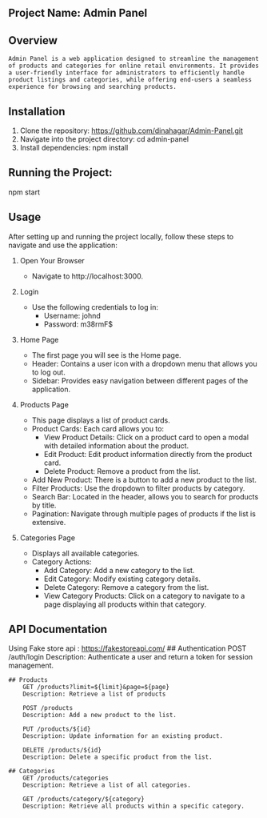 ## Project Name: Admin Panel

## Overview
    Admin Panel is a web application designed to streamline the management of products and categories for online retail environments. It provides a user-friendly interface for administrators to efficiently handle product listings and categories, while offering end-users a seamless experience for browsing and searching products.

## Installation
1. Clone the repository: https://github.com/dinahagar/Admin-Panel.git
2. Navigate into the project directory: cd admin-panel 
3. Install dependencies: npm install

## Running the Project: 
npm start

## Usage
After setting up and running the project locally, follow these steps to navigate and use the application:

1. Open Your Browser
    * Navigate to http://localhost:3000.

2. Login
    * Use the following credentials to log in:
        * Username: johnd
        * Password: m38rmF$

3. Home Page
    * The first page you will see is the Home page.
    * Header: Contains a user icon with a dropdown menu that allows you to log out.
    * Sidebar: Provides easy navigation between different pages of the application.

4. Products Page
    * This page displays a list of product cards.
    * Product Cards: Each card allows you to:
        * View Product Details: Click on a product card to open a modal with detailed information about the product.
        * Edit Product: Edit product information directly from the product card.
        * Delete Product: Remove a product from the list.
    * Add New Product: There is a button to add a new product to the list.
    * Filter Products: Use the dropdown to filter products by category.
    * Search Bar: Located in the header, allows you to search for products by title.
    * Pagination: Navigate through multiple pages of products if the list is extensive.

4. Categories Page
    * Displays all available categories.
    * Category Actions:
        * Add Category: Add a new category to the list.
        * Edit Category: Modify existing category details.
        * Delete Category: Remove a category from the list.
        * View Category Products: Click on a category to navigate to a page displaying all products within that category.

## API Documentation
Using Fake store api : https://fakestoreapi.com/
    ## Authentication
        POST /auth/login
        Description: Authenticate a user and return a token for session management.

    ## Products
        GET /products?limit=${limit}&page=${page}
        Description: Retrieve a list of products

        POST /products
        Description: Add a new product to the list.

        PUT /products/${id}
        Description: Update information for an existing product.

        DELETE /products/${id}
        Description: Delete a specific product from the list.

    ## Categories
        GET /products/categories
        Description: Retrieve a list of all categories.

        GET /products/category/${category}
        Description: Retrieve all products within a specific category.
